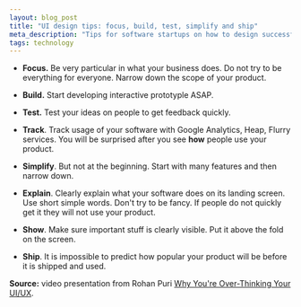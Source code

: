 ```yaml
---
layout: blog_post
title: "UI design tips: focus, build, test, simplify and ship"
meta_description: "Tips for software startups on how to design successfull products."
tags: technology
---
```


* **Focus.** Be very particular in what your business does. Do not try to be everything for everyone. Narrow down the scope of your product.

* **Build.** Start developing interactive prototyple ASAP.

* **Test.** Test your ideas on people to get feedback quickly.

* **Track**. Track usage of your software with Google Analytics, Heap, Flurry services. You will be surprised after you see **how** people use your product.

* **Simplify**. But not at the beginning. Start with many features and then narrow down.

* **Explain**. Clearly explain what your software does on its landing screen. Use short simple words. Don't try to be fancy. If people do not quickly get it they will not use your product.

* **Show**. Make sure important stuff is clearly visible. Put it above the fold on the screen.

* **Ship**. It is impossible to predict how popular your product will be before it is shipped and used.

**Source:** video presentation from Rohan Puri [Why You're Over-Thinking Your UI/UX](https://www.youtube.com/watch?v=Is2O666qDPs).




